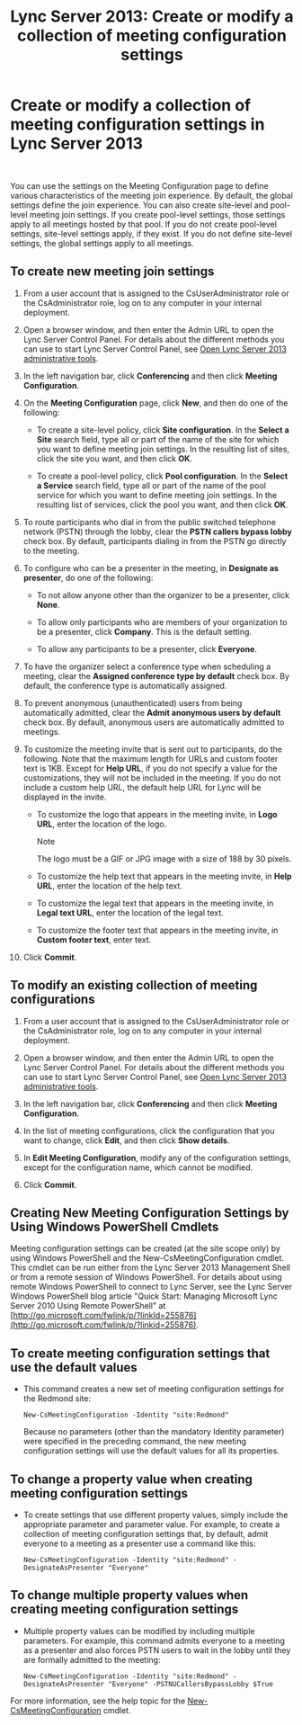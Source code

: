 ﻿---
title: 'Lync Server 2013: Create or modify a collection of meeting configuration settings'
TOCTitle: Create or modify a collection of meeting configuration settings
ms:assetid: ce6773c1-a0d5-4405-8e32-33a6f3a46a1a
ms:mtpsurl: https://technet.microsoft.com/en-us/library/JJ721889(v=OCS.15)
ms:contentKeyID: 49733822
ms.date: 07/23/2014
mtps_version: v=OCS.15
---

# Create or modify a collection of meeting configuration settings in Lync Server 2013

 


You can use the settings on the Meeting Configuration page to define various characteristics of the meeting join experience. By default, the global settings define the join experience. You can also create site-level and pool-level meeting join settings. If you create pool-level settings, those settings apply to all meetings hosted by that pool. If you do not create pool-level settings, site-level settings apply, if they exist. If you do not define site-level settings, the global settings apply to all meetings.

## To create new meeting join settings

1.  From a user account that is assigned to the CsUserAdministrator role or the CsAdministrator role, log on to any computer in your internal deployment.

2.  Open a browser window, and then enter the Admin URL to open the Lync Server Control Panel. For details about the different methods you can use to start Lync Server Control Panel, see [Open Lync Server 2013 administrative tools](lync-server-2013-open-lync-server-administrative-tools.md).

3.  In the left navigation bar, click **Conferencing** and then click **Meeting Configuration**.

4.  On the **Meeting Configuration** page, click **New**, and then do one of the following:
    
      - To create a site-level policy, click **Site configuration**. In the **Select a Site** search field, type all or part of the name of the site for which you want to define meeting join settings. In the resulting list of sites, click the site you want, and then click **OK**.
    
      - To create a pool-level policy, click **Pool configuration**. In the **Select a Service** search field, type all or part of the name of the pool service for which you want to define meeting join settings. In the resulting list of services, click the pool you want, and then click **OK**.

5.  To route participants who dial in from the public switched telephone network (PSTN) through the lobby, clear the **PSTN callers bypass lobby** check box. By default, participants dialing in from the PSTN go directly to the meeting.

6.  To configure who can be a presenter in the meeting, in **Designate as presenter**, do one of the following:
    
      - To not allow anyone other than the organizer to be a presenter, click **None**.
    
      - To allow only participants who are members of your organization to be a presenter, click **Company**. This is the default setting.
    
      - To allow any participants to be a presenter, click **Everyone**.

7.  To have the organizer select a conference type when scheduling a meeting, clear the **Assigned conference type by default** check box. By default, the conference type is automatically assigned.

8.  To prevent anonymous (unauthenticated) users from being automatically admitted, clear the **Admit anonymous users by default** check box. By default, anonymous users are automatically admitted to meetings.

9.  To customize the meeting invite that is sent out to participants, do the following. Note that the maximum length for URLs and custom footer text is 1KB. Except for **Help URL**, if you do not specify a value for the customizations, they will not be included in the meeting. If you do not include a custom help URL, the default help URL for Lync will be displayed in the invite.
    
      - To customize the logo that appears in the meeting invite, in **Logo URL**, enter the location of the logo.
        

        > [!NOTE]
        > The logo must be a GIF or JPG image with a size of 188 by 30 pixels.

    
      - To customize the help text that appears in the meeting invite, in **Help URL**, enter the location of the help text.
    
      - To customize the legal text that appears in the meeting invite, in **Legal text URL**, enter the location of the legal text.
    
      - To customize the footer text that appears in the meeting invite, in **Custom footer text**, enter text.

10. Click **Commit**.

## To modify an existing collection of meeting configurations

1.  From a user account that is assigned to the CsUserAdministrator role or the CsAdministrator role, log on to any computer in your internal deployment.

2.  Open a browser window, and then enter the Admin URL to open the Lync Server Control Panel. For details about the different methods you can use to start Lync Server Control Panel, see [Open Lync Server 2013 administrative tools](lync-server-2013-open-lync-server-administrative-tools.md).

3.  In the left navigation bar, click **Conferencing** and then click **Meeting Configuration**.

4.  In the list of meeting configurations, click the configuration that you want to change, click **Edit**, and then click **Show details**.

5.  In **Edit Meeting Configuration**, modify any of the configuration settings, except for the configuration name, which cannot be modified.

6.  Click **Commit**.

## Creating New Meeting Configuration Settings by Using Windows PowerShell Cmdlets

Meeting configuration settings can be created (at the site scope only) by using Windows PowerShell and the New-CsMeetingConfiguration cmdlet. This cmdlet can be run either from the Lync Server 2013 Management Shell or from a remote session of Windows PowerShell. For details about using remote Windows PowerShell to connect to Lync Server, see the Lync Server Windows PowerShell blog article "Quick Start: Managing Microsoft Lync Server 2010 Using Remote PowerShell" at [http://go.microsoft.com/fwlink/p/?linkId=255876](http://go.microsoft.com/fwlink/p/?linkid=255876).

## To create meeting configuration settings that use the default values

  - This command creates a new set of meeting configuration settings for the Redmond site:
    
        New-CsMeetingConfiguration -Identity "site:Redmond"
    
    Because no parameters (other than the mandatory Identity parameter) were specified in the preceding command, the new meeting configuration settings will use the default values for all its properties.

## To change a property value when creating meeting configuration settings

  - To create settings that use different property values, simply include the appropriate parameter and parameter value. For example, to create a collection of meeting configuration settings that, by default, admit everyone to a meeting as a presenter use a command like this:
    
        New-CsMeetingConfiguration -Identity "site:Redmond" -DesignateAsPresenter "Everyone"

## To change multiple property values when creating meeting configuration settings

  - Multiple property values can be modified by including multiple parameters. For example, this command admits everyone to a meeting as a presenter and also forces PSTN users to wait in the lobby until they are formally admitted to the meeting:
    
        New-CsMeetingConfiguration -Identity "site:Redmond" -DesignateAsPresenter "Everyone" -PSTNUCallersBypassLobby $True

For more information, see the help topic for the [New-CsMeetingConfiguration](https://technet.microsoft.com/en-us/library/gg398065\(v=ocs.15\)) cmdlet.

